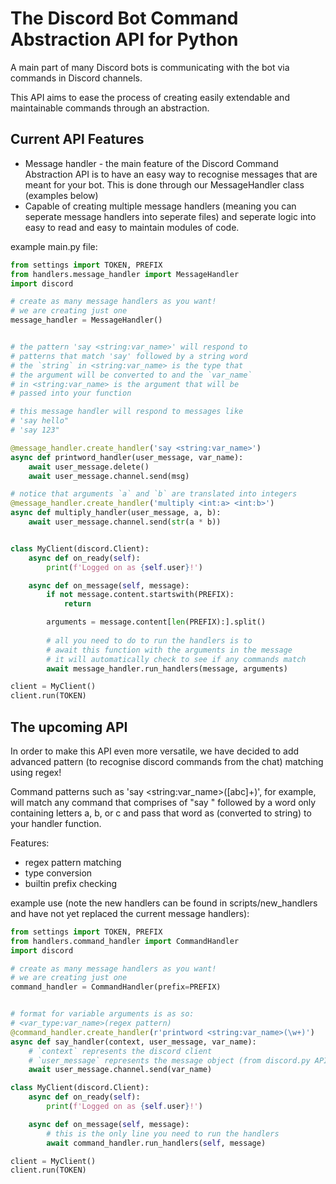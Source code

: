 # The Discord Bot Command Abstraction API for Python

A main part of many Discord bots is communicating with the bot via commands in Discord channels.

This API aims to ease the process of creating easily extendable and maintainable commands through an abstraction.

## Current API Features

- Message handler - the main feature of the Discord Command Abstraction API is to have an easy way to recognise messages that are meant for your bot. This is done through our MessageHandler class (examples below)
- Capable of creating multiple message handlers (meaning you can seperate message handlers into seperate files) and seperate logic into easy to read and easy to maintain modules of code.

example main.py file:
```py
from settings import TOKEN, PREFIX
from handlers.message_handler import MessageHandler
import discord

# create as many message handlers as you want!
# we are creating just one
message_handler = MessageHandler()


# the pattern 'say <string:var_name>' will respond to
# patterns that match 'say' followed by a string word
# the `string` in <string:var_name> is the type that
# the argument will be converted to and the `var_name`
# in <string:var_name> is the argument that will be
# passed into your function

# this message handler will respond to messages like
# 'say hello"
# 'say 123"

@message_handler.create_handler('say <string:var_name>')
async def printword_handler(user_message, var_name):
    await user_message.delete()
    await user_message.channel.send(msg)

# notice that arguments `a` and `b` are translated into integers
@message_handler.create_handler('multiply <int:a> <int:b>')
async def multiply_handler(user_message, a, b):
    await user_message.channel.send(str(a * b))


class MyClient(discord.Client):
    async def on_ready(self):
        print(f'Logged on as {self.user}!')

    async def on_message(self, message):
        if not message.content.startswith(PREFIX):
            return

        arguments = message.content[len(PREFIX):].split()
        
        # all you need to do to run the handlers is to
        # await this function with the arguments in the message
        # it will automatically check to see if any commands match
        await message_handler.run_handlers(message, arguments)

client = MyClient()
client.run(TOKEN)
```

## The upcoming API

In order to make this API even more versatile, we have decided to add advanced pattern (to recognise discord commands from the chat) matching using regex!

Command patterns such as 'say \<string:var\_name\>([abc]+)', for example, will match any command that comprises of "say " followed by a word only containing letters a, b, or c and pass that word as (converted to string) to your handler function.

Features:
- regex pattern matching
- type conversion
- builtin prefix checking

example use (note the new handlers can be found in scripts/new\_handlers and have not yet replaced the current message handlers):
```py
from settings import TOKEN, PREFIX
from handlers.command_handler import CommandHandler
import discord

# create as many message handlers as you want!
# we are creating just one
command_handler = CommandHandler(prefix=PREFIX)


# format for variable arguments is as so:
# <var_type:var_name>(regex pattern)
@command_handler.create_handler(r'printword <string:var_name>(\w+)')
async def say_handler(context, user_message, var_name):
    # `context` represents the discord client
    # `user_message` represents the message object (from discord.py API)
    await user_message.channel.send(var_name)

class MyClient(discord.Client):
    async def on_ready(self):
        print(f'Logged on as {self.user}!')

    async def on_message(self, message):
        # this is the only line you need to run the handlers
        await command_handler.run_handlers(self, message)

client = MyClient()
client.run(TOKEN)
```
